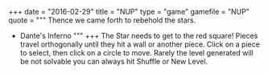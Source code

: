 +++
date = "2016-02-29"
title = "NUP"
type = "game"
gamefile = "NUP"
quote = """
Thence we came forth to rebehold the stars.
- Dante's Inferno
"""
+++
The Star needs to get to the red square! Pieces travel orthogonally until they hit a wall or another piece.
Click on a piece to select, then click on a circle to move.
Rarely the level generated will be not solvable you can always hit Shuffle or New Level.

